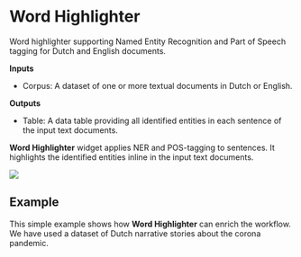 Word Highlighter
================

Word highlighter supporting Named Entity Recognition and Part of Speech tagging for Dutch and English documents.

**Inputs**

- Corpus: A dataset of one or more textual documents in Dutch or English.

**Outputs**

- Table: A data table providing all identified entities in each sentence of the input text documents.

**Word Highlighter** widget applies NER and POS-tagging to sentences. It highlights the identified entities inline in the input text documents.

![](images/dsgtagger-example2.png)

Example
-------

This simple example shows how **Word Highlighter** can enrich the workflow. We have used a dataset of Dutch narrative stories about the corona pandemic.